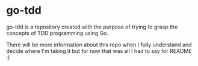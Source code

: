 # go-tdd
go-tdd is a repository created with the purpose of trying to grasp the concepts of TDD programming using Go.

There will be more information about this repo when I fully understand and decide where I'm taking it but for now that was all I had to say for README :)
